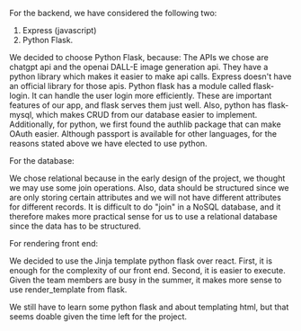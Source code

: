 For the backend, we have considered the following two:

1. Express (javascript)
2. Python Flask.

We decided to choose Python Flask, because:
  The APIs we chose are chatgpt api and the openai DALL-E image generation api. They have a python library which makes it easier to make api calls.
  Express doesn't have an official library for those apis.
   Python flask has a module called flask-login. It can handle the user login more efficiently. These are important features of our app, and flask serves them just well.
 Also, python has flask-mysql, which makes CRUD from our database easier to implement.
 Additionally, for python, we first found the authlib package that can make OAuth easier. Although passport is available for other languages, for the reasons stated above we have elected to use python.
 
 For the database:
 
 We chose relational because in the early design of the project, we thought we may use some join operations. Also, data should be structured since we are only storing certain attributes and we will not have different attributes for different records. It is difficult to do "join" in a NoSQL database,
 and it therefore makes more practical sense for us to use a relational database since the data has to be structured.
 
 
 For rendering front end:
 
 We decided to use the Jinja template python flask over react. First, it is enough for the complexity of our front end. Second, it is easier to execute. Given the team members are busy in the summer, it makes more sense to use render_template from flask.
 
 
 We still have to learn some python flask and about templating html, but that seems doable given the time left for the project.
